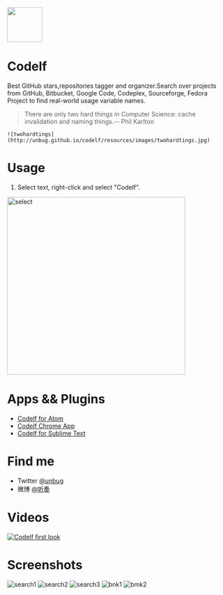   <img src="http://unbug.github.io/codelf/resources/images/codelf_logo.png" width="80">

Codelf
=================
Best GitHub stars,repositories tagger and organizer.Search over projects from GitHub, Bitbucket, Google Code, Codeplex, Sourceforge, Fedora Project to find real-world usage variable names.

  >There are only two hard things in Computer Science: cache invalidation and naming things.-- Phil Karlton
    
    ![twohardtings](http://unbug.github.io/codelf/resources/images/twohardtings.jpg)


Usage
===============
  1. Select text, right-click and select "Codelf".

<img width="408" alt="select" src="https://cloud.githubusercontent.com/assets/799578/26272987/b42087fc-3d58-11e7-9db0-32f60b8ac389.png">


Apps && Plugins
=================
  * [Codelf for Atom](https://atom.io/packages/codelf)
  * [Codelf Chrome App](https://chrome.google.com/webstore/detail/codelf-best-github-stars/jnmjaglhmmcplekpfnblniiammmdpaan)
  * [Codelf for Sublime Text](https://github.com/unbug/codelf)


Find me
=================
  * Twitter [@unbug](https://twitter.com/unbug)
  * 微博 [@听奏](http://weibo.com/unbug)

Videos
===============
[![Codelf first look](https://cloud.githubusercontent.com/assets/799578/12520673/e037c0c6-c180-11e5-8342-cb291b98dcab.png)](https://youtu.be/Uqg8HWaa-2c)

Screenshots
================
![search1](https://cloud.githubusercontent.com/assets/799578/12498414/5a95d06e-c0dd-11e5-8a38-247e294df7ab.png)
![search2](https://cloud.githubusercontent.com/assets/799578/12498417/5aaf5ce6-c0dd-11e5-96be-af3900407d51.png)
![search3](https://cloud.githubusercontent.com/assets/799578/12498416/5a99eff0-c0dd-11e5-8458-1668d72a27ed.png)
![bnk1](https://cloud.githubusercontent.com/assets/799578/12507895/9945d290-c133-11e5-8bb9-ff5d5dec0cfe.png)
![bmk2](https://cloud.githubusercontent.com/assets/799578/12507854/5d2d328a-c133-11e5-85eb-d4da1c38a747.png)
